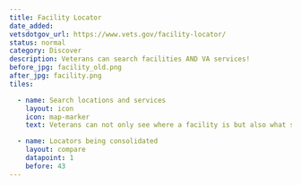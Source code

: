 ```yaml
---
title: Facility Locator
date_added:
vetsdotgov_url: https://www.vets.gov/facility-locator/
status: normal
category: Discover
description: Veterans can search facilities AND VA services!
before_jpg: facility_old.png
after_jpg: facility.png
tiles:

  - name: Search locations and services
    layout: icon
    icon: map-marker
    text: Veterans can not only see where a facility is but also what services it offers

  - name: Locators being consolidated
    layout: compare
    datapoint: 1
    before: 43
---
```

